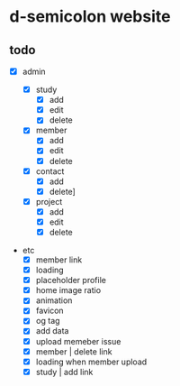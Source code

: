 # d-semicolon website

## todo

- [x] admin

  - [x] study
    - [x] add
    - [x] edit
    - [x] delete
  - [x] member
    - [x] add
    - [x] edit
    - [x] delete
  - [x] contact
    - [x] add
    - [x] delete]
  - [x] project
    - [x] add
    - [x] edit
    - [x] delete

- etc
  - [x] member link
  - [x] loading
  - [x] placeholder profile
  - [x] home image ratio
  - [x] animation
  - [x] favicon
  - [x] og tag
  - [x] add data
  - [x] upload memeber issue
  - [x] member | delete link
  - [x] loading when member upload
  - [x] study | add link
